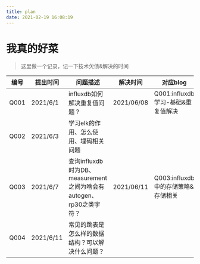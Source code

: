 ```yaml
---
title: plan
date: 2021-02-19 16:08:19
---
```


# 我真的好菜

> 这里做一个记录，记一下技术欠债&解决的时间

|编号|提出时间| 问题描述 | 解决时间| 对应blog|
|--|--|--|--|--|
|Q001|2021/6/1|influxdb如何解决重复值问题？| 2021/06/08 | Q001:influxdb学习-基础&重复值解决 |
|Q002|2021/6/3 |学习elk的作用、怎么使用、埋码相关问题|
|Q003|2021/6/7 | 查询influxdb时为DB、measurement之间为啥会有autogen、rp30之类字符？|2021/06/11|Q003:influxdb中的存储策略&存储相关
|Q004|2021/6/11| 常见的跳表是怎么样的数据结构？可以解决什么问题？|